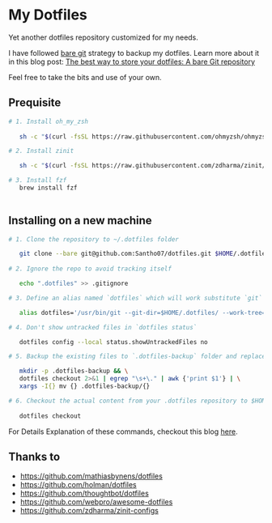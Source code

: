 # My Dotfiles

Yet another dotfiles repository customized for my needs.

I have followed [bare git](https://www.saintsjd.com/2011/01/what-is-a-bare-git-repository/) strategy to backup my dotfiles. 
Learn more about it in this blog post: [The best way to store your dotfiles: A bare Git repository](https://www.atlassian.com/git/tutorials/dotfiles) 

Feel free to take the bits and use of your own.

## Prequisite


```bash
# 1. Install oh_my_zsh
   
   sh -c "$(curl -fsSL https://raw.githubusercontent.com/ohmyzsh/ohmyzsh/master/tools/install.sh)"

# 2. Install zinit

   sh -c "$(curl -fsSL https://raw.githubusercontent.com/zdharma/zinit/master/doc/install.sh)"

# 3. Install fzf
   brew install fzf
   
```

## Installing on a new machine

```bash
# 1. Clone the repository to ~/.dotfiles folder

   git clone --bare git@github.com:Santho07/dotfiles.git $HOME/.dotfiles
 
# 2. Ignore the repo to avoid tracking itself

   echo ".dotfiles" >> .gitignore

# 3. Define an alias named `dotfiles` which will work substitute `git` command

   alias dotfiles='/usr/bin/git --git-dir=$HOME/.dotfiles/ --work-tree=$HOME'

# 4. Don't show untracked files in `dotfiles status`

   dotfiles config --local status.showUntrackedFiles no

# 5. Backup the existing files to `.dotfiles-backup` folder and replace them with newer ones.

   mkdir -p .dotfiles-backup && \
   dotfiles checkout 2>&1 | egrep "\s+\." | awk {'print $1'} | \
   xargs -I{} mv {} .dotfiles-backup/{}

# 6. Checkout the actual content from your .dotfiles repository to $HOME
   
   dotfiles checkout

```

For Details Explanation of these commands, checkout this blog [here](https://www.ackama.com/blog/posts/the-best-way-to-store-your-dotfiles-a-bare-git-repository-explained).


## Thanks to

- https://github.com/mathiasbynens/dotfiles
- https://github.com/holman/dotfiles
- https://github.com/thoughtbot/dotfiles
- https://github.com/webpro/awesome-dotfiles
- https://github.com/zdharma/zinit-configs